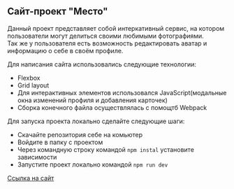 Сайт-проект "Место"
--------------------------
Данный проект представляет собой интеркативный сервис, на котором пользователи могут делиться своими любимыми фотографиями.  
Так же у пользователя есть возможность редактировать аватар и информацию о себе в своём профиле.  

Для написания сайта использовались следующие технологии:
- Flexbox
- Grid layout
- Для интерактивных элементов использовался JavaScript(модальные окна изменений профиля и добавления карточек)
- Сборка конечного файла осуществлялась с помощтб Webpack  

Для запуска проекта локально сделайте следующие шаги:
- Скачайте репозитория себе на комьютер 
- Войдите в папку с проектом
- Через командную строку командой `npm instal` установите зависимости
- Запустите проект локально командой `npm run dev`

[Ссылка на сайт](https://gochka.github.io/mesto/)
